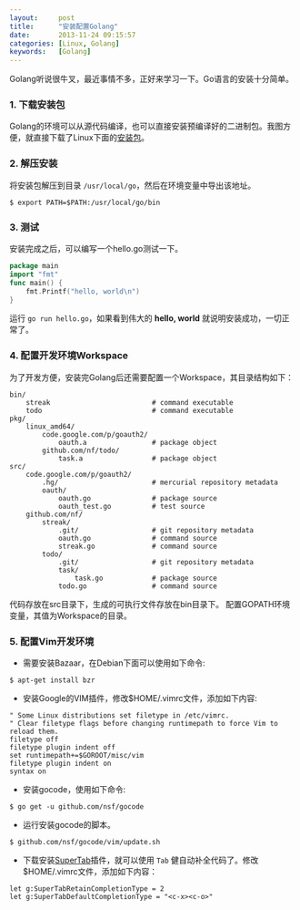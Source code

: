 ```yaml
---
layout:     post
title:      "安装配置Golang"
date:       2013-11-24 09:15:57
categories: [Linux, Golang]
keywords:   [Golang]
---
```


Golang听说很牛叉，最近事情不多，正好来学习一下。Go语言的安装十分简单。
<!--more-->

### 1. 下载安装包

Golang的环境可以从源代码编译，也可以直接安装预编译好的二进制包。我图方便，就直接下载了Linux下面的[安装包](https://code.google.com/p/go/downloads/list)。

### 2. 解压安装

将安装包解压到目录 `/usr/local/go`，然后在环境变量中导出该地址。

```shell
$ export PATH=$PATH:/usr/local/go/bin
```

### 3. 测试

安装完成之后，可以编写一个hello.go测试一下。

```go
package main
import "fmt"
func main() {
    fmt.Printf("hello, world\n")
}
```

运行 `go run hello.go`，如果看到伟大的 __hello, world__ 就说明安装成功，一切正常了。

### 4. 配置开发环境Workspace

为了开发方便，安装完Golang后还需要配置一个Workspace，其目录结构如下：

```
bin/
    streak                         # command executable
    todo                           # command executable
pkg/
    linux_amd64/
        code.google.com/p/goauth2/
            oauth.a                # package object
        github.com/nf/todo/
            task.a                 # package object
src/
    code.google.com/p/goauth2/
        .hg/                       # mercurial repository metadata
        oauth/
            oauth.go               # package source
            oauth_test.go          # test source
    github.com/nf/
        streak/
            .git/                  # git repository metadata
            oauth.go               # command source
            streak.go              # command source
        todo/
            .git/                  # git repository metadata
            task/
                task.go            # package source
            todo.go                # command source
```

代码存放在src目录下，生成的可执行文件存放在bin目录下。 配置GOPATH环境变量，其值为Workspace的目录。

### 5. 配置Vim开发环境

- 需要安装Bazaar，在Debian下面可以使用如下命令:

```shell
$ apt-get install bzr
```

- 安装Google的VIM插件，修改$HOME/.vimrc文件，添加如下内容:

```vim
" Some Linux distributions set filetype in /etc/vimrc.
" Clear filetype flags before changing runtimepath to force Vim to reload them.
filetype off
filetype plugin indent off
set runtimepath+=$GOROOT/misc/vim
filetype plugin indent on
syntax on
```

- 安装gocode，使用如下命令:

```shell
$ go get -u github.com/nsf/gocode
```

- 运行安装gocode的脚本。

```shell
$ github.com/nsf/gocode/vim/update.sh
```

- 下载安装[SuperTab](https://github.com/ervandew/supertab)插件，就可以使用 `Tab` 健自动补全代码了。修改$HOME/.vimrc文件，添加如下内容：

```vim
let g:SuperTabRetainCompletionType = 2
let g:SuperTabDefaultCompletionType = "<c-x><c-o>"
```
